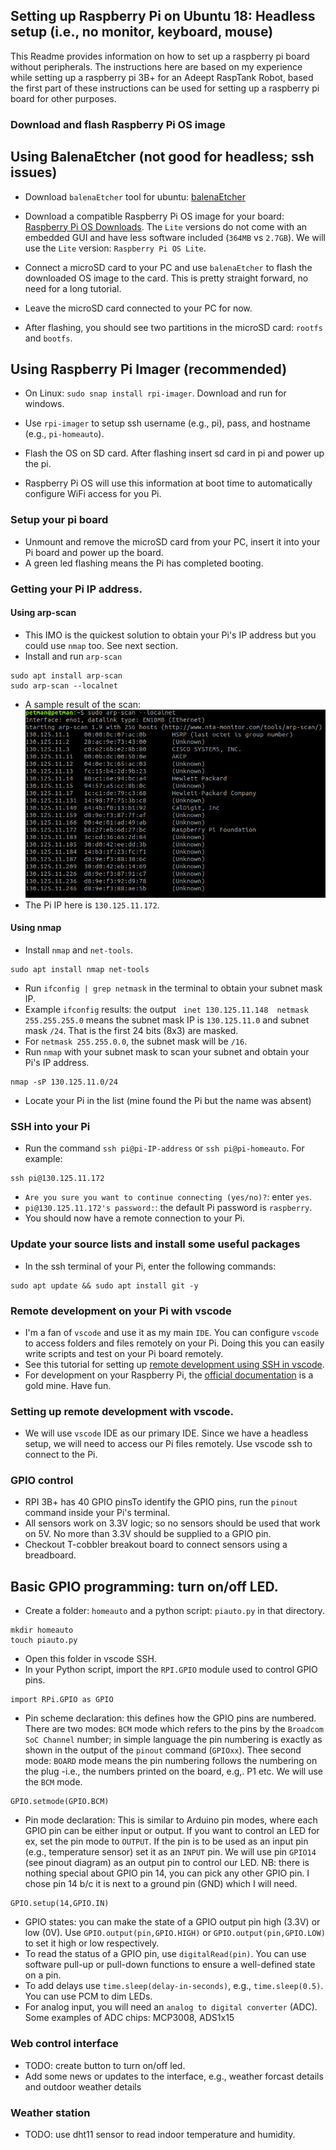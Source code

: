 

## Setting up Raspberry Pi on Ubuntu 18: Headless setup (i.e., no monitor, keyboard, mouse)

This Readme provides information on how to set up a raspberry pi board without peripherals. The instructions here are based on my experience while setting up a raspberry pi 3B+ for an Adeept RaspTank Robot, based the first part of these instructions can be used for setting up a raspberry pi board for other purposes.

### Download and flash Raspberry Pi OS image

## Using BalenaEtcher (not good for headless; ssh issues)
- Download `balenaEtcher` tool for ubuntu: [balenaEtcher](https://www.balena.io/etcher/)
- Download a compatible Raspberry Pi OS image for your board: [Raspberry Pi OS Downloads](https://www.raspberrypi.com/software/operating-systems/). The `Lite` versions do not come with an embedded GUI and have less software included (`364MB` vs `2.7GB`). We will use the `Lite` version: `Raspberry Pi OS Lite`.
- Connect a microSD card to your PC and use `balenaEtcher` to flash the downloaded OS image to the card. This is pretty straight forward, no need for a long tutorial.
- Leave the microSD card connected to your PC for now.

- After flashing, you should see two partitions in the microSD card: `rootfs` and `bootfs`. 


## Using Raspberry Pi Imager (recommended)
- On Linux: `sudo snap install rpi-imager`. Download and run for windows.
- Use `rpi-imager` to setup ssh username (e.g., pi), pass, and hostname (e.g., `pi-homeauto`).
- Flash the OS on SD card. After flashing insert sd card in pi and power up the pi.




- Raspberry Pi OS will use this information at boot time to automatically configure WiFi access for you Pi.

### Setup your pi board
- Unmount and remove the microSD card from your PC, insert it into your Pi board and power up the board.
- A green led flashing means the Pi has completed booting.


### Getting your Pi IP address.

#### Using arp-scan
- This IMO is the quickest solution to obtain your Pi's IP address but you could use `nmap` too. See next section.
- Install and run `arp-scan`
```
sudo apt install arp-scan
sudo arp-scan --localnet

```
- A sample result of the scan:
![arp-scan](imgs/arp-scan.png)
- The Pi IP here is `130.125.11.172`.



#### Using nmap
- Install `nmap` and `net-tools`.
```
sudo apt install nmap net-tools
```
- Run `ifconfig | grep netmask` in the terminal to obtain your subnet mask IP. 
- Example `ifconfig` results: the output ` inet 130.125.11.148  netmask 255.255.255.0` means the subnet mask IP is `130.125.11.0` and subnet mask `/24`. That is the first 24 bits (8x3) are masked.
- For `netmask 255.255.0.0`, the subnet mask will be `/16`.
- Run `nmap` with your subnet mask to scan your subnet and obtain your Pi's IP address.
```
nmap -sP 130.125.11.0/24

```
- Locate your Pi in the list (mine found the Pi but the name was absent)


### SSH into your Pi
- Run the command `ssh pi@pi-IP-address` or `ssh pi@pi-homeauto`. For example:
```
ssh pi@130.125.11.172
```
- `Are you sure you want to continue connecting (yes/no)?`: enter `yes`.
- `pi@130.125.11.172's password:`: the default Pi password is `raspberry`.
- You should now have a remote connection to your Pi.


### Update your source lists and install some useful packages
- In the ssh terminal of your Pi, enter the following commands:

```
sudo apt update && sudo apt install git -y 
```

### Remote development on your Pi with vscode
- I'm a fan of `vscode` and use it as my main `IDE`. You can configure `vscode` to access folders and files remotely on your Pi. Doing this you can easily write scripts and test on your Pi board remotely.
- See this tutorial for setting up [remote development using SSH in vscode](https://code.visualstudio.com/docs/remote/ssh).
- For development on your Raspberry Pi, the [official documentation]() is a gold mine. Have fun.

### Setting up remote development with vscode.
- We will use `vscode` IDE as our primary IDE. Since we have a headless setup, we will need to access our Pi files remotely. Use vscode ssh to connect to the Pi.


### GPIO control
- RPI 3B+ has 40 GPIO pinsTo identify the GPIO pins, run the `pinout` command inside your Pi's terminal.
- All sensors work on 3.3V logic; so no sensors should be used that work on 5V. No more than 3.3V should be supplied to a GPIO pin.
- Checkout T-cobbler breakout board to connect sensors using a breadboard.

## Basic GPIO programming: turn on/off LED.
- Create a folder: `homeauto` and a python script: `piauto.py` in that directory.
```
mkdir homeauto
touch piauto.py
```
- Open this folder in vscode SSH.
- In your Python script, import the `RPI.GPIO` module used to control GPIO pins.
```
import RPi.GPIO as GPIO
```
- Pin scheme declaration: this defines how the GPIO pins are numbered. There are two modes: `BCM` mode which refers to the pins by the `Broadcom SoC Channel` number; in simple language the pin  numbering is exactly as shown in the output of the `pinout` command (`GPIOxx`). Thee second mode: `BOARD` mode means the pin numbering follows the numbering on the plug -i.e., the numbers printed on the board, e.g,. P1 etc. We will use the `BCM` mode.
```
GPIO.setmode(GPIO.BCM)
```
- Pin mode declaration: This is similar to Arduino pin modes, where each GPIO pin can be either input or output. If you want to control an LED for ex,  set the pin mode to `OUTPUT`. If the pin is to be used as an input pin (e.g., temperature sensor) set it as an `INPUT` pin. We will use pin `GPIO14` (see pinout diagram) as an output pin to control our LED. NB: there is nothing special about GPIO pin 14, you can pick any other GPIO pin. I chose pin 14 b/c it is next to a ground pin (GND) which I will need.

```
GPIO.setup(14,GPIO.IN)
```
- GPIO states: you can make the state of a GPIO output pin high (3.3V) or low (0V). Use `GPIO.output(pin,GPIO.HIGH)` or `GPIO.output(pin,GPIO.LOW)` to set it high or low respectively. 
- To read the status of a GPIO pin, use `digitalRead(pin)`. You can use software pull-up or pull-down functions to ensure a well-defined state on a pin.
- To add delays use `time.sleep(delay-in-seconds)`, e.g., `time.sleep(0.5)`. You can use PCM to dim LEDs.
- For analog input, you will need an `analog to digital converter` (ADC). Some examples of ADC chips: MCP3008, ADS1x15


### Web control interface
- TODO: create button to turn on/off led.
- Add some news or updates to the interface, e.g., weather forcast details and outdoor weather details

### Weather station
- TODO: use dht11 sensor to read indoor temperature and humidity.


